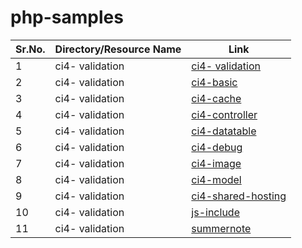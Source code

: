 # php-samples

|Sr.No. | Directory/Resource Name | Link |
|-------|-------------------|------|
|1 | ci4- validation       | [ci4- validation](https://github.com/azhar-chaudhari/php-samples/tree/main/ci4-%20validation) |
|2 | ci4- validation       | [ci4-basic](https://github.com/azhar-chaudhari/php-samples/tree/main/ci4-basic) |
|3 | ci4- validation       | [ci4-cache](https://github.com/azhar-chaudhari/php-samples/tree/main/ci4-cache) |
|4 | ci4- validation       | [ci4-controller](https://github.com/azhar-chaudhari/php-samples/tree/main/ci4-controller) |
|5 | ci4- validation       | [ci4-datatable](https://github.com/azhar-chaudhari/php-samples/tree/main/ci4-datatable) |
|6 | ci4- validation       | [ci4-debug](https://github.com/azhar-chaudhari/php-samples/tree/main/ci4-debug) |
|7 | ci4- validation       | [ci4-image](https://github.com/azhar-chaudhari/php-samples/tree/main/ci4-image) |
|8 | ci4- validation       | [ci4-model](https://github.com/azhar-chaudhari/php-samples/tree/main/ci4-model) |
|9 | ci4- validation       | [ci4-shared-hosting](https://github.com/azhar-chaudhari/php-samples/tree/main/ci4-shared-hosting) |
|10 | ci4- validation       | [js-include](https://github.com/azhar-chaudhari/php-samples/tree/main/js-include) |
|11 | ci4- validation       | [summernote](https://github.com/azhar-chaudhari/php-samples/tree/main/summernote) |